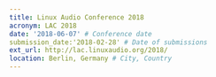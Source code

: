 ```yaml
---
title: Linux Audio Conference 2018
acronym: LAC 2018
date: '2018-06-07' # Conference date
submission_date:'2018-02-28' # Date of submissions
ext_url: http://lac.linuxaudio.org/2018/
location: Berlin, Germany # City, Country
---
```

